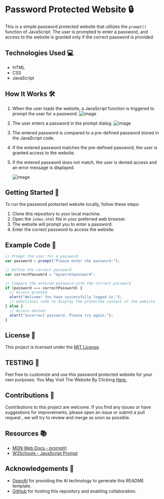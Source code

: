 # Password Protected Website 🔒

This is a simple password protected website that utilizes the `prompt()` function of JavaScript. The user is prompted to enter a password, and access to the website is granted only if the correct password is provided.

## Technologies Used 💻

- HTML
- CSS
- JavaScript

## How It Works 🛠️

1. When the user loads the website, a JavaScript function is triggered to prompt the user for a password.
![image](https://github.com/Jr-Einstein/Password-Protected-Website/assets/79279299/6e8e8673-1a45-4301-a121-dff3f7d94422)

2. The user enters a password in the prompt dialog.
![image](https://github.com/Jr-Einstein/Password-Protected-Website/assets/79279299/fff6b9d3-fc5a-42bf-ac95-2fbbda5fdeed)

3. The entered password is compared to a pre-defined password stored in the JavaScript code.
4. If the entered password matches the pre-defined password, the user is granted access to the website.
5. If the entered password does not match, the user is denied access and an error message is displayed.

   ![image](https://github.com/Jr-Einstein/Password-Protected-Website/assets/79279299/12aa9447-0e62-4725-aed3-49ff058aa60d)


## Getting Started 🚀

To run the password protected website locally, follow these steps:

1. Clone this repository to your local machine.
2. Open the `index.html` file in your preferred web browser.
3. The website will prompt you to enter a password.
4. Enter the correct password to access the website.

## Example Code 📝

```javascript
// Prompt the user for a password
var password = prompt("Please enter the password:");

// Define the correct password
var correctPassword = "mysecretpassword";

// Compare the entered password with the correct password
if (password === correctPassword) {
  // Access granted
  alert("Welcome! You have successfully logged in.");
  // Additional code to display the protected content of the website
} else {
  // Access denied
  alert("Incorrect password. Please try again.");
}
```

## License 📄

This project is licensed under the [MIT License](LICENSE).

## TESTING 🧪
Feel free to customize and use this password protected website for your own purposes.
You May Visit The Website By Clicking [Here.](https://jr-einstein.github.io/Password-Protected-Website/)

## Contributions 🙌

Contributions to this project are welcome. If you find any issues or have suggestions for improvements, please open an issue or submit a pull request , we will try to review and merge as soon as possible.

## Resources 📚

- [MDN Web Docs - prompt()](https://developer.mozilla.org/en-US/docs/Web/API/Window/prompt)
- [W3Schools - JavaScript Prompt](https://www.w3schools.com/jsref/met_win_prompt.asp)

## Acknowledgements 🌟

- [OpenAI](https://openai.com/) for providing the AI technology to generate this README template.
- [GitHub](https://github.com/) for hosting this repository and enabling collaboration.
